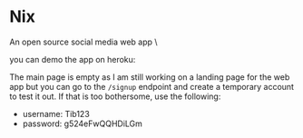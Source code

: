 # Nix
An open source social media web app \

you can demo the app on heroku:

The main page is empty as I am still working on a landing page for the web app but you can go to the `/signup` endpoint and create a temporary account to test it out.
If that is too bothersome, use the following: 
  - username: Tib123
  - password: g524eFwQQHDiLGm
